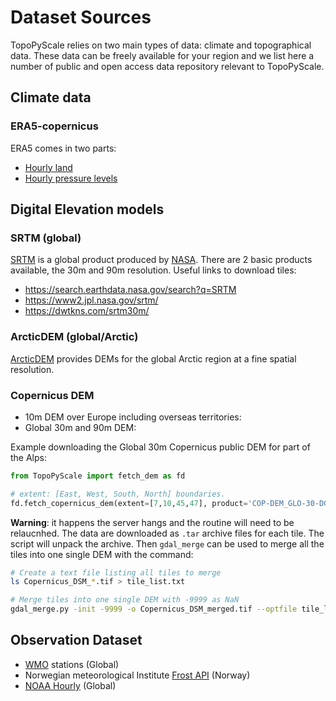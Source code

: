 # Dataset Sources

TopoPyScale relies on two main types of data: climate and topographical data. These data can be freely available for your region and we list here a number of public and open access data repository relevant to TopoPyScale.

## Climate data

### ERA5-copernicus
ERA5 comes in two parts:

- [Hourly land](https://cds.climate.copernicus.eu/cdsapp#!/dataset/reanalysis-era5-land?tab=overview)
- [Hourly pressure levels](https://cds.climate.copernicus.eu/cdsapp#!/dataset/reanalysis-era5-pressure-levels?tab=overview)

## Digital Elevation models

### SRTM (global)
[SRTM](https://en.wikipedia.org/wiki/Shuttle_Radar_Topography_Mission) is a global product produced by [NASA](https://www.earthdata.nasa.gov/sensors/srtm). There are 2 basic products available, the 30m and 90m resolution. Useful links to download tiles:

- https://search.earthdata.nasa.gov/search?q=SRTM
- https://www2.jpl.nasa.gov/srtm/
- https://dwtkns.com/srtm30m/

### ArcticDEM (global/Arctic)
[ArcticDEM](https://www.pgc.umn.edu/data/arcticdem/) provides DEMs for the global Arctic region at a fine spatial resolution.

### Copernicus DEM
- 10m DEM over Europe including overseas territories: [](https://spacedata.copernicus.eu/collections/copernicus-digital-elevation-model#anchor)
- Global 30m and 90m DEM: [](https://sentinels.copernicus.eu/web/sentinel/-/copernicus-dem-new-direct-data-download-access)

Example downloading the Global 30m Copernicus public DEM for part of the Alps:
```python
from TopoPyScale import fetch_dem as fd

# extent: [East, West, South, North] boundaries.
fd.fetch_copernicus_dem(extent=[7,10,45,47], product='COP-DEM_GLO-30-DGED/2023_1', n_download_threads=5)
```
**Warning**: it happens the server hangs and the routine will need to be relaucnhed.
The data are downloaded as `.tar` archive files for each tile. The script will unpack the archive. Then `gdal_merge` can be used to merge all the tiles into one single DEM with the command:

```bash
# Create a text file listing all tiles to merge
ls Copernicus_DSM_*.tif > tile_list.txt

# Merge tiles into one single DEM with -9999 as NaN
gdal_merge.py -init -9999 -o Copernicus_DSM_merged.tif --optfile tile_list.txt
```


## Observation Dataset

- [WMO](https://cds.climate.copernicus.eu/cdsapp#!/dataset/insitu-observations-surface-land?tab=overview) stations (Global)
- Norwegian meteorological Institute [Frost API](https://frost.met.no/index.html) (Norway)
- [NOAA Hourly](https://www.ncei.noaa.gov/maps/hourly/) (Global)
